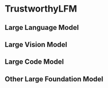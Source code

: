 # TrustworthyLFM

## Large Language Model

## Large Vision Model

## Large Code Model

## Other Large Foundation Model

